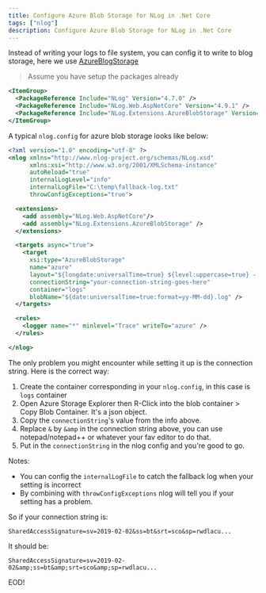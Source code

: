 ```yaml
---
title: Configure Azure Blob Storage for NLog in .Net Core
tags: ["nlog"]
description: Configure Azure Blob Storage for NLog in .Net Core
---
```


Instead of writing your logs to file system, you can config it to write to blog storage, here we use [AzureBlogStorage](https://github.com/JDetmar/NLog.Extensions.AzureStorage)

> Assume you have setup the packages already

```xml
<ItemGroup>
  <PackageReference Include="NLog" Version="4.7.0" />
  <PackageReference Include="NLog.Web.AspNetCore" Version="4.9.1" />
  <PackageReference Include="NLog.Extensions.AzureBlobStorage" Version="2.3.0" />
</ItemGroup>
```

A typical `nlog.config` for azure blob storage looks like below:

```xml
<?xml version="1.0" encoding="utf-8" ?>
<nlog xmlns="http://www.nlog-project.org/schemas/NLog.xsd"
      xmlns:xsi="http://www.w3.org/2001/XMLSchema-instance"
      autoReload="true"
      internalLogLevel="info"
      internalLogFile="C:\temp\fallback-log.txt"
      throwConfigExceptions="true">

  <extensions>
    <add assembly="NLog.Web.AspNetCore"/>
    <add assembly="NLog.Extensions.AzureBlobStorage" />
  </extensions>

  <targets async="true">
    <target
      xsi:type="AzureBlobStorage"
      name="azure"
      layout="${longdate:universalTime=true} ${level:uppercase=true} - ${logger}: ${message} ${exception:format=tostring}"
      connectionString="your-connection-string-goes-here"
      container="logs"
      blobName="${date:universalTime=true:format=yy-MM-dd}.log" />
  </targets>

  <rules>
    <logger name="*" minlevel="Trace" writeTo="azure" />
  </rules>

</nlog>
```

The only problem you might encounter while setting it up is the connection string. Here is the correct way:

1. Create the container corresponding in your `nlog.config`, in this case is `logs` container
2. Open Azure Storage Explorer then R-Click into the blob container > Copy Blob Container. It's a json object.
3. Copy the `connectionString`'s value from the info above.
4. Replace `&` by `&amp` in the connection string above, you can use notepad/notepad++ or whatever your fav editor to do that.
5. Put in the `connectionString` in the nlog config and you're good to go.

Notes:
- You can config the `internalLogFile` to catch the fallback log when your setting is incorrect
- By combining with `throwConfigExceptions` nlog will tell you if your setting has a problem.

So if your connection string is:

```
SharedAccessSignature=sv=2019-02-02&ss=bt&srt=sco&sp=rwdlacu...
```

It should be:

```
SharedAccessSignature=sv=2019-02-02&amp;ss=bt&amp;srt=sco&amp;sp=rwdlacu...
```

EOD!
